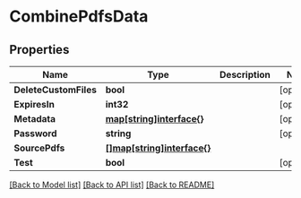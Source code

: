 # CombinePdfsData

## Properties
Name | Type | Description | Notes
------------ | ------------- | ------------- | -------------
**DeleteCustomFiles** | **bool** |  | [optional] 
**ExpiresIn** | **int32** |  | [optional] 
**Metadata** | [**map[string]interface{}**](map[string]interface{}.md) |  | [optional] 
**Password** | **string** |  | [optional] 
**SourcePdfs** | [**[]map[string]interface{}**](map[string]interface{}.md) |  | 
**Test** | **bool** |  | [optional] 

[[Back to Model list]](../README.md#documentation-for-models) [[Back to API list]](../README.md#documentation-for-api-endpoints) [[Back to README]](../README.md)


